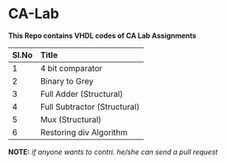 # CA-Lab
__This Repo contains VHDL codes of CA Lab Assignments__

|Sl.No        | Title        |   
| ------------- |:-------------|
|1|4 bit comparator|
|2|Binary to Grey|
|3|Full Adder (Structural)|
|4|Full Subtractor (Structural)|
|5|Mux (Structural)|
|6|Restoring div Algorithm|




__NOTE:__ *if anyone wants to contri. he/she can send a pull request*
